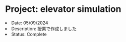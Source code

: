 <h1>Project: elevator simulation</h1>
<li>Date: 05/09/2024</li>
<li>Description: 授業で作成しました</li>
<li>Status: Complete</li>


